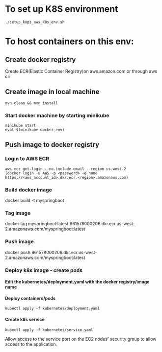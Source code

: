 # To set up K8S environment
````
./setup_kops_aws_k8s_env.sh
````
# To host containers on this env:
## Create docker registry
Create ECR(Elastic Container Registry)on aws.amazon.com or through aws cli
## Create image in local machine
````
mvn clean && mvn install
````
### Start docker machine by starting minikube
````
minikube start
eval $(minikube docker-env)
````
## Push image to docker registry
### Login to AWS ECR
```
aws ecr get-login --no-include-email --region us-west-2
(docker login -u AWS -p <password> -e none https://<aws_account_id>.dkr.ecr.<region>.amazonaws.com)
```
### Build docker image
docker build -t myspringboot .
### Tag image
docker tag myspringboot:latest 961578000206.dkr.ecr.us-west-2.amazonaws.com/myspringboot:latest
### Push image
docker push 961578000206.dkr.ecr.us-west-2.amazonaws.com/myspringboot:latest
### Deploy k8s image - create pods
#### Edit the kubernetes/deployment.yaml with the docker registry/image name
#### Deploy containers/pods 
````
kubectl apply -f kubernetes/deployment.yaml
````
#### Create k8s service
````
kubectl apply -f kubernetes/service.yaml
````
Allow access to the service port on the EC2 nodes' security group to allow access to the application. 
